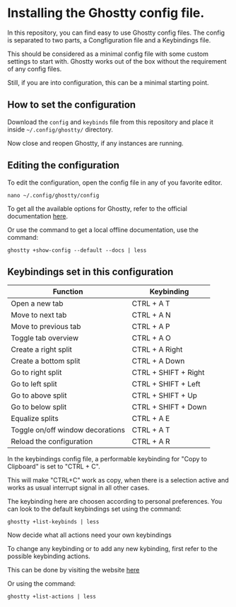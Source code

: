 # Installing the Ghostty config file.

In this repository, you can find easy to use Ghostty config files. The config is separated to two parts, a Congfiguration file and a Keybindings file.

This should be considered as a minimal config file with some custom settings to start with. Ghostty works out of the box without the requirement of any config files.

Still, if you are into configuration, this can be a minimal starting point.

## How to set the configuration

Download the `config` and `keybinds` file from this repository and place it inside `~/.config/ghostty/` directory.

Now close and reopen Ghostty, if any instances are running.

## Editing the configuration

To edit the configuration, open the config file in any of you favorite editor.

```
nano ~/.config/ghostty/config
```

To get all the available options for Ghostty, refer to the official documentation [here](https://ghostty.org/docs/config/reference).

Or use the command to get a local offline documentation, use the command:

```
ghostty +show-config --default --docs | less
```


## Keybindings set in this configuration

|             Function             |         Keybinding         |
| -------------------------------- | -------------------------- |
| Open a new tab                   | CTRL + A T                 |
| Move to next tab                 | CTRL + A N                 |
| Move to previous tab             | CTRL + A P                 |
| Toggle tab overview              | CTRL + A O                 |
| Create a right split             | CTRL + A Right             |
| Create a bottom split            | CTRL + A  Down             |
| Go to right split                | CTRL + SHIFT + Right       |
| Go to left split                 | CTRL + SHIFT + Left        |
| Go to above split                | CTRL + SHIFT + Up          |
| Go to below split                | CTRL + SHIFT + Down        |
| Equalize splits                  | CTRL + A E                 |
| Toggle on/off window decorations | CTRL + A T                 |
| Reload the configuration         | CTRL + A R                 |

In the keybindings config file, a performable keybinding for "Copy to Clipboard" is set to "CTRL + C".

This will make "CTRL+C" work as copy, when there is a selection active and works as usual interrupt signal in all other cases.

The keybinding here are choosen according to personal preferences. You can look to the default keybindings set using the command:

```
ghostty +list-keybinds | less
```

Now decide what all actions need your own keybindings

To change any keybinding or to add any new kybinding, first refer to the possible keybinding actions.

This can be done by visiting the website [here](https://ghostty.org/docs/config/keybind/reference)

Or using the command:

```
ghostty +list-actions | less
```

